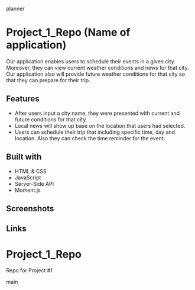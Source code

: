planner
# Project_1_Repo (Name of application)
Our application enables users to schedule their events in a given city. Moreover, they can view current weather conditions and news for that city. Our application also will provide future weather conditions for that city so that they can prepare for their trip.

## Features

* After users input a city name, they were presented with current and future conditions for that city.
* Local news will show up base on the location that users had selected.
* Users can schedule their trip that including specific time, day and location. Also they can check the time reminder for the event.

## Built with
* HTML & CSS
* JavaScript
* Server-Side API
* Moment.js

## Screenshots

## Links

# Project_1_Repo
Repo for Project #1

main
